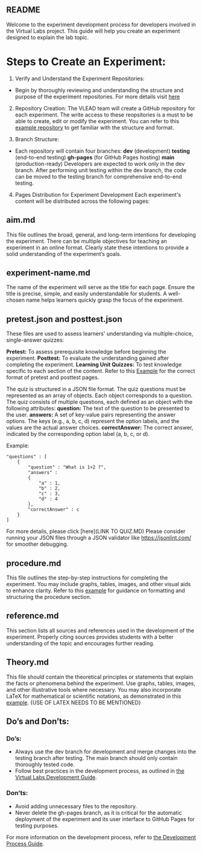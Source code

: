## README
Welcome to the experiment development process for developers involved in the Virtual Labs project. This guide will help you create an experiment designed to explain the lab topic. 

# Steps to Create an Experiment:
1. Verify and Understand the Experiment Repositories:
* Begin by thoroughly reviewing and understanding the structure and purpose of the experiment repositories. For more details visit [here](https://vlead.vlabs.ac.in/development/#development-process)

2. Repository Creation:
The VLEAD team will create a GitHub repository for each experiment. The write access to these reopsitories is a must to be able to create, edit or modify the experiment. You can refer to this [example repository](https://github.com/virtual-labs-cms/exp-template) to get familiar with the structure and format.

3. Branch Structure:
* Each repository will contain four branches:
**dev** (development)
**testing** (end-to-end testing)
**gh-pages** (for GitHub Pages hosting)
**main** (production-ready)
Developers are expected to work only in the dev branch. After performing unit testing within the dev branch, the code can be moved to the testing branch for comprehensive end-to-end testing.

4. Pages Distribution for Experiment Development
Each experiment's content will be distributed across the following pages:

## aim.md
This file outlines the broad, general, and long-term intentions for developing the experiment. There can be multiple objectives for teaching an experiment in an online format. Clearly state these intentions to provide a solid understanding of the experiment’s goals.

## experiment-name.md
The name of the experiment will serve as the title for each page. Ensure the title is precise, simple, and easily understandable for students. A well-chosen name helps learners quickly grasp the focus of the experiment.

## pretest.json and posttest.json
These files are used to assess learners' understanding via multiple-choice, single-answer quizzes:

**Pretest:** To assess prerequisite knowledge before beginning the experiment.
**Posttest:** To evaluate the understanding gained after completing the experiment.
**Learning Unit Quizzes:** To test knowledge specific to each section of the content.
Refer to this [Example](https://eerc01-iiith.vlabs.ac.in/exp/compression-test-experiment/) for the correct format of pretest and posttest pages.

The quiz is structured in a JSON file format. The quiz questions must be represented as an array of objects. Each object corresponds to a question. The quiz consists of multiple questions, each defined as an object with the following attributes:
**question:** The text of the question to be presented to the user.
**answers:** A set of key-value pairs representing the answer options. The keys (e.g., a, b, c, d) represent the option labels, and the values are the actual answer choices.
**correctAnswer:** The correct answer, indicated by the corresponding option label (a, b, c, or d).
  
Example:

  ```
  "questions" : [
      {
          "question" : "What is 1+2 ?",
          "answers" : 
          {
              "a" : 1,
              "b" : 2,
              "c" : 3,
              "d" : 4
          },
          "correctAnswer" : c
      }
  ]
  ```
For more details, please click [here](LINK TO QUIZ.MD)
Please consider running your JSON files through a JSON validator like https://jsonlint.com/ for smoother debugging. 

## procedure.md
This file outlines the step-by-step instructions for completing the experiment. You may include graphs, tables, images, and other visual aids to enhance clarity. Refer to this [example](https://virtual-labs.github.io/exp-adder-circuit-iiith/procedure.html) for guidance on formatting and structuring the procedure section.

## reference.md
This section lists all sources and references used in the development of the experiment. Properly citing sources provides students with a better understanding of the topic and encourages further reading. 

## Theory.md
 This file should contain the theoretical principles or statements that explain the facts or phenomena behind the experiment. Use graphs, tables, images, and other illustrative tools where necessary. You may also incorporate LaTeX for mathematical or scientific notations, as demonstrated in this [example](https://virtual-labs.github.io/exp-adder-circuit-iiith/procedure.html). {USE OF LATEX NEEDS TO BE MENTIONED}

## Do’s and Don’ts:
### Do’s:
* Always use the dev branch for development and merge changes into the testing branch after testing. The main branch should only contain thoroughly tested code.
* Follow best practices in the development process, as outlined in [the Virtual Labs Development Guide](https://vlead.vlabs.ac.in/development/#basic-requirements-for-the-experiments12).

### Don’ts:
* Avoid adding unnecessary files to the repository.
* Never delete the gh-pages branch, as it is critical for the automatic deployment of the experiment and its user interface to GitHub Pages for testing purposes.

For more information on the development process, refer to [the Development Process Guide](https://vlead.vlabs.ac.in/development/#development-process).